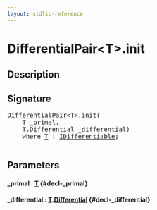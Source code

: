 ```yaml
---
layout: stdlib-reference
---
```


# DifferentialPair\<T\>\.init

## Description





## Signature 

<pre>
<a href="/stdlib-reference/types/DifferentialPair/index" class="code_type">DifferentialPair</a>&lt;<a href="/stdlib-reference/types/DifferentialPair/index#typeparam-T" class="code_type">T</a>&gt;.<a href="/stdlib-reference/types/DifferentialPair/init">init</a>(
    <a href="/stdlib-reference/types/DifferentialPair/index#typeparam-T" class="code_type">T</a> <span class='code_param'>_primal</span>,
    <a href="/stdlib-reference/types/DifferentialPair/index#typeparam-T" class="code_type">T</a>.<a href="/stdlib-reference/types/DifferentialPair/Differential" class="code_type">Differential</a> <span class='code_param'>_differential</span>)
    <span class='code_keyword'>where</span> <a href="/stdlib-reference/types/DifferentialPair/index#typeparam-T" class="code_type">T</a> : <a href="/stdlib-reference/interfaces/IDifferentiable/index">IDifferentiable</a>;

</pre>

## Parameters

#### \_primal  : [T](/stdlib-reference/types/DifferentialPair/index#typeparam-T) {#decl-_primal}
#### \_differential  : [T](/stdlib-reference/types/DifferentialPair/index#typeparam-T)\.[Differential](/stdlib-reference/types/DifferentialPair/Differential) {#decl-_differential}

